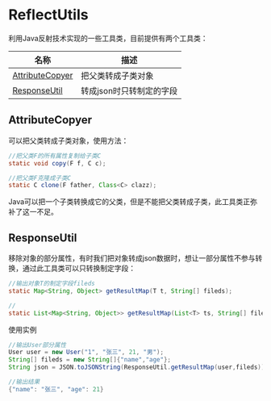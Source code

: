 # ReflectUtils
利用Java反射技术实现的一些工具类，目前提供有两个工具类：<br/>

| 名称 | 描述 |
|------|---------|
| [AttributeCopyer](#AttributeCopyer) | 把父类转成子类对象 |
| [ResponseUtil](#ResponseUtil)    | 转成json时只转制定的字段|


## AttributeCopyer
可以把父类转成子类对象，使用方法：
```java
//把父类F的所有属性复制给子类C
static void copy(F f, C c);

//把父类F克隆成子类C
static C clone(F father, Class<C> clazz);
```
Java可以把一个子类转换成它的父类，但是不能把父类转成子类，此工具类正弥补了这一不足。
 
## ResponseUtil
移除对象的部分属性，有时我们把对象转成json数据时，想让一部分属性不参与转换，通过此工具类可以只转换制定字段：
```java
//输出对象T的制定字段fileds
static Map<String, Object> getResultMap(T t, String[] fileds);

//
static List<Map<String, Object>> getResultMap(List<T> ts, String[] fileds)
```
使用实例 
```java
//输出User部分属性
User user = new User("1", "张三", 21, "男");
String[] fileds = new String[]{"name","age"};
String json = JSON.toJSONString(ResponseUtil.getResultMap(user,fileds));

//输出结果
{"name": "张三", "age": 21}
```
